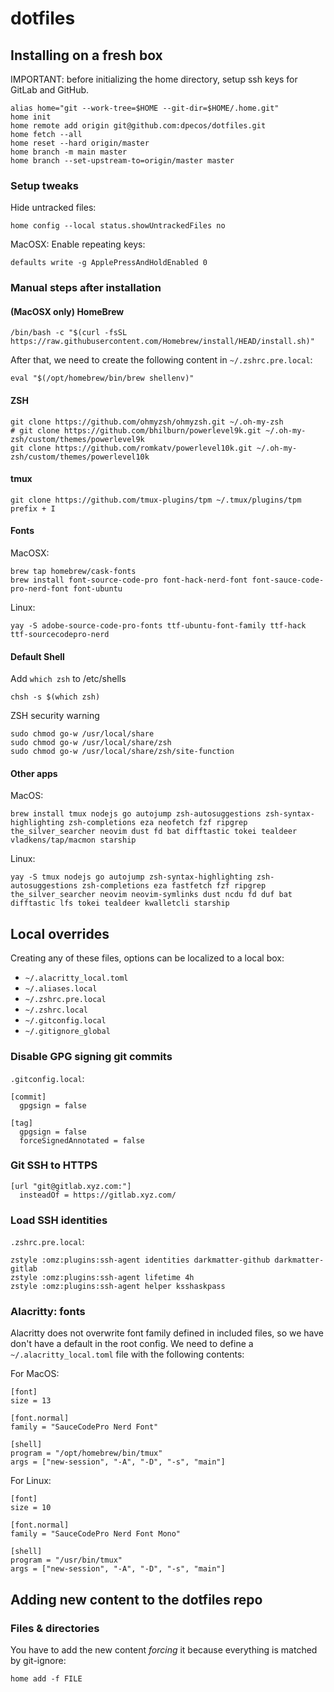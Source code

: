 # dotfiles

## Installing on a fresh box

IMPORTANT: before initializing the home directory, setup ssh keys for GitLab and GitHub.

    alias home="git --work-tree=$HOME --git-dir=$HOME/.home.git"
    home init
    home remote add origin git@github.com:dpecos/dotfiles.git
    home fetch --all
    home reset --hard origin/master
    home branch -m main master
    home branch --set-upstream-to=origin/master master

### Setup tweaks

Hide untracked files:

    home config --local status.showUntrackedFiles no

MacOSX: Enable repeating keys:

    defaults write -g ApplePressAndHoldEnabled 0

### Manual steps after installation

#### (MacOSX only) HomeBrew

    /bin/bash -c "$(curl -fsSL https://raw.githubusercontent.com/Homebrew/install/HEAD/install.sh)"

After that, we need to create the following content in `~/.zshrc.pre.local`:

    eval "$(/opt/homebrew/bin/brew shellenv)"

#### ZSH

    git clone https://github.com/ohmyzsh/ohmyzsh.git ~/.oh-my-zsh
    # git clone https://github.com/bhilburn/powerlevel9k.git ~/.oh-my-zsh/custom/themes/powerlevel9k
    git clone https://github.com/romkatv/powerlevel10k.git ~/.oh-my-zsh/custom/themes/powerlevel10k

#### tmux

    git clone https://github.com/tmux-plugins/tpm ~/.tmux/plugins/tpm
    prefix + I

#### Fonts

MacOSX:

    brew tap homebrew/cask-fonts
    brew install font-source-code-pro font-hack-nerd-font font-sauce-code-pro-nerd-font font-ubuntu

Linux:

    yay -S adobe-source-code-pro-fonts ttf-ubuntu-font-family ttf-hack ttf-sourcecodepro-nerd

#### Default Shell

Add `which zsh` to /etc/shells

    chsh -s $(which zsh)

ZSH security warning

    sudo chmod go-w /usr/local/share
    sudo chmod go-w /usr/local/share/zsh
    sudo chmod go-w /usr/local/share/zsh/site-function

#### Other apps

MacOS:

    brew install tmux nodejs go autojump zsh-autosuggestions zsh-syntax-highlighting zsh-completions eza neofetch fzf ripgrep the_silver_searcher neovim dust fd bat difftastic tokei tealdeer vladkens/tap/macmon starship

Linux:

    yay -S tmux nodejs go autojump zsh-syntax-highlighting zsh-autosuggestions zsh-completions eza fastfetch fzf ripgrep the_silver_searcher neovim neovim-symlinks dust ncdu fd duf bat difftastic lfs tokei tealdeer kwalletcli starship

## Local overrides

Creating any of these files, options can be localized to a local box:

- `~/.alacritty_local.toml`
- `~/.aliases.local`
- `~/.zshrc.pre.local`
- `~/.zshrc.local`
- `~/.gitconfig.local`
- `~/.gitignore_global`

### Disable GPG signing git commits

`.gitconfig.local`:

    [commit]
      gpgsign = false

    [tag]
      gpgsign = false
      forceSignedAnnotated = false

### Git SSH to HTTPS

    [url "git@gitlab.xyz.com:"]
      insteadOf = https://gitlab.xyz.com/

### Load SSH identities

`.zshrc.pre.local`:

    zstyle :omz:plugins:ssh-agent identities darkmatter-github darkmatter-gitlab
    zstyle :omz:plugins:ssh-agent lifetime 4h
    zstyle :omz:plugins:ssh-agent helper ksshaskpass

### Alacritty: fonts

Alacritty does not overwrite font family defined in included files, so we have don't have a default in the root config. We need to define a `~/.alacritty_local.toml` file with the following contents:

For MacOS:

    [font]
    size = 13

    [font.normal]
    family = "SauceCodePro Nerd Font"

    [shell]
    program = "/opt/homebrew/bin/tmux"
    args = ["new-session", "-A", "-D", "-s", "main"]

For Linux:

    [font]
    size = 10

    [font.normal]
    family = "SauceCodePro Nerd Font Mono"

    [shell]
    program = "/usr/bin/tmux"
    args = ["new-session", "-A", "-D", "-s", "main"]

## Adding new content to the dotfiles repo

### Files & directories

You have to add the new content _forcing_ it because everything is matched by git-ignore:

    home add -f FILE
